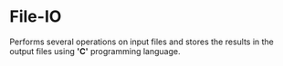 # File-IO

Performs several operations on input files and stores the results in the output files using **'C'** programming language.
